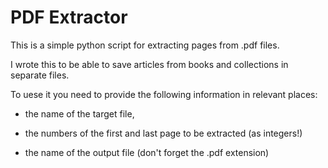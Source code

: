 # PDF Extractor
This is a simple python script for extracting pages from .pdf files.

I wrote this to be able to save articles from books and collections in separate files.

To uese it you need to provide the following information in relevant places:
 
+ the name of the target file,

+ the numbers of the first and last page to be extracted (as integers!)

+ the name of the output file (don't forget the .pdf extension)
